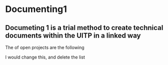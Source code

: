 # Documenting1

## Documeting 1 is a trial method to create technical documents within the UITP in a linked way

The of open projects are the following



I would change this, and delete the list
